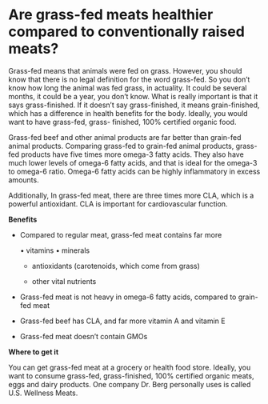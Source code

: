 # Are grass-fed meats healthier compared to conventionally raised meats?

Grass-fed means that animals were fed on grass. However, you should know that there is no legal definition for the word grass-fed. So you don’t know how long the animal was fed grass, in actuality. It could be several months, it could be a year, you don’t know. What is really important is that it says grass-finished. If it doesn’t say grass-finished, it means grain-finished, which has a difference in health benefits for the body. Ideally, you would want to have grass-fed, grass- finished, 100% certified organic food.

Grass-fed beef and other animal products are far better than grain-fed animal products. Comparing grass-fed to grain-fed animal products, grass-fed products have five times more omega-3 fatty acids. They also have much lower levels of omega-6 fatty acids, and that is ideal for the omega-3 to omega-6 ratio. Omega-6 fatty acids can be highly inflammatory in excess amounts.

Additionally, In grass-fed meat, there are three times more CLA, which is a powerful antioxidant. CLA is important for cardiovascular function.

**Benefits**

- Compared to regular meat, grass-fed meat contains far more

    • vitamins • minerals

    - antioxidants (carotenoids, which come from grass)

    - other vital nutrients

- Grass-fed meat is not heavy in omega-6 fatty acids, compared to grain-fed meat

- Grass-fed beef has CLA, and far more vitamin A and vitamin E

- Grass-fed meat doesn’t contain GMOs

**Where to get it**

You can get grass-fed meat at a grocery or health food store. Ideally, you want to consume grass-fed, grass-finished, 100% certified organic meats, eggs and dairy products. One company Dr. Berg personally uses is called U.S. Wellness Meats.